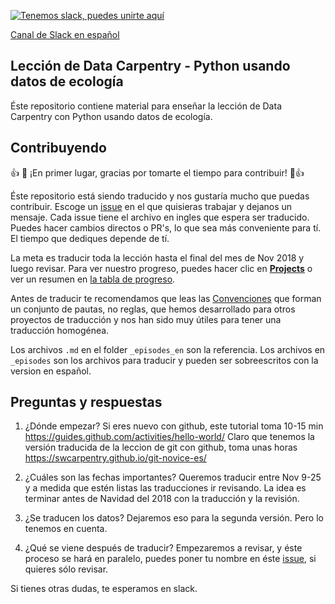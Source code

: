 [![Tenemos slack, puedes unirte aquí](https://img.shields.io/badge/Create_Slack_Account-The_Carpentries-071159.svg)](https://swc-slack-invite.herokuapp.com/)

[Canal de Slack en español](https://swcarpentry.slack.com/messages/CDZLNHSMQ)


## Lección de Data Carpentry - Python usando datos de ecología

Éste repositorio contiene material para enseñar la lección de Data Carpentry con Python usando datos de ecología.


## Contribuyendo

:+1: :tada: ¡En primer lugar, gracias por tomarte el tiempo para contribuir! :tada::+1:

Éste repositorio está siendo traducido y nos gustaría mucho que puedas contribuir. Escoge un [issue](https://github.com/Carpentries-ES/python-ecology-lesson-es/issues) en el que quisieras trabajar y dejanos un mensaje. Cada issue tiene el archivo en ingles que espera ser traducido. Puedes hacer cambios directos o PR's, lo que sea más conveniente para tí. El tiempo que dediques depende de tí. 

La meta es traducir toda la lección hasta el final del mes de Nov 2018 y luego revisar. Para ver nuestro progreso, puedes hacer clic en [**Projects**](https://github.com/Carpentries-ES/python-ecology-lesson-es/projects/1) o ver un resumen en [la tabla de progreso](fechas-progreso.md).

Antes de traducir te recomendamos que leas las [Convenciones](https://github.com/Carpentries-ES/board/blob/master/Convenciones_Traduccion.md) que forman un conjunto de pautas, no reglas, que hemos desarrollado para otros proyectos de traducción y nos han sido muy útiles para tener una traducción homogénea.

Los archivos `.md` en el folder `_episodes_en` son la referencia. Los archivos en `_episodes` son los archivos para traducir y pueden ser sobreescritos con la version en español.

## Preguntas y respuestas

1. ¿Dónde empezar?
Si eres nuevo con github, este tutorial toma 10-15 min https://guides.github.com/activities/hello-world/
Claro que tenemos la versión traducida de la leccion de git con github, toma unas horas https://swcarpentry.github.io/git-novice-es/

1. ¿Cuáles son las fechas importantes? 
Queremos traducir entre Nov 9-25 y a medida que estén listas las traducciones ir revisando. La idea es terminar antes de Navidad del 2018 con la traducción y la revisión.

1. ¿Se traducen los datos?
Dejaremos eso para la segunda versión. Pero lo tenemos en cuenta.

1. ¿Qué se viene después de traducir?
Empezaremos a revisar, y éste proceso se hará en paralelo, puedes poner tu nombre en éste [issue](https://github.com/Carpentries-ES/python-ecology-lesson-es/issues/20), si quieres sólo revisar.

Si tienes otras dudas, te esperamos en slack.
